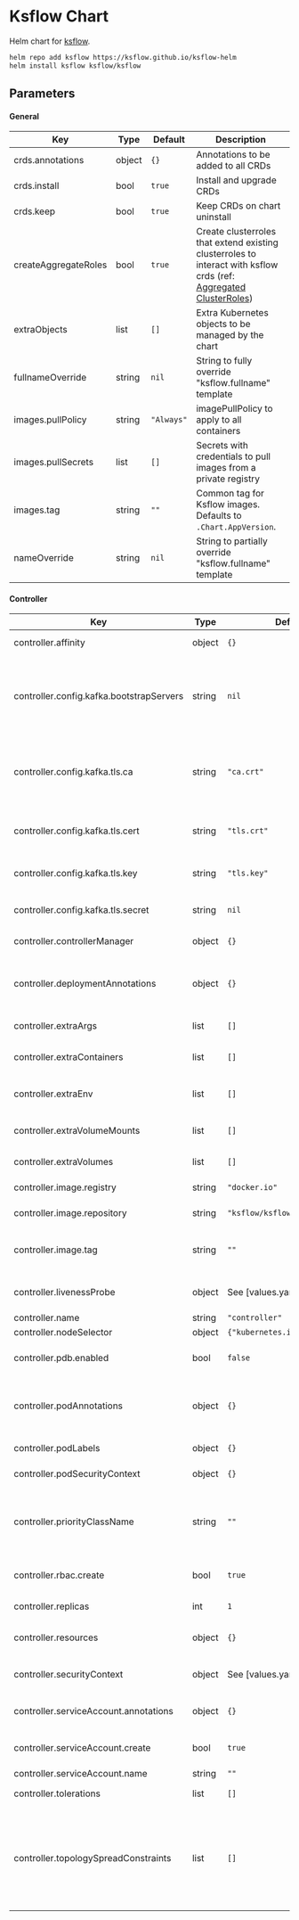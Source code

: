 # Ksflow Chart

Helm chart for [ksflow](https://github.com/ksflow/ksflow).

```bash
helm repo add ksflow https://ksflow.github.io/ksflow-helm
helm install ksflow ksflow/ksflow
```

## Parameters

#### General

| Key | Type | Default | Description |
|-----|------|---------|-------------|
| crds.annotations | object | `{}` | Annotations to be added to all CRDs |
| crds.install | bool | `true` | Install and upgrade CRDs |
| crds.keep | bool | `true` | Keep CRDs on chart uninstall |
| createAggregateRoles | bool | `true` | Create clusterroles that extend existing clusterroles to interact with ksflow crds (ref: [Aggregated ClusterRoles](https://kubernetes.io/docs/reference/access-authn-authz/rbac/#aggregated-clusterroles)) |
| extraObjects | list | `[]` | Extra Kubernetes objects to be managed by the chart |
| fullnameOverride | string | `nil` | String to fully override "ksflow.fullname" template |
| images.pullPolicy | string | `"Always"` | imagePullPolicy to apply to all containers |
| images.pullSecrets | list | `[]` | Secrets with credentials to pull images from a private registry |
| images.tag | string | `""` | Common tag for Ksflow images. Defaults to `.Chart.AppVersion`. |
| nameOverride | string | `nil` | String to partially override "ksflow.fullname" template |

#### Controller

| Key | Type | Default | Description |
|-----|------|---------|-------------|
| controller.affinity | object | `{}` | Assign custom [affinity] rules |
| controller.config.kafka.bootstrapServers | string | `nil` | REQUIRED. List of initial Kafka brokers to connect to Listeners on these ports must be support the "SSL" protocol (what Kafka calls mTLS) |
| controller.config.kafka.tls.ca | string | `"ca.crt"` | Where in secret to find the file containing certificate authority certificates to use in verifying a presented server certificate |
| controller.config.kafka.tls.cert | string | `"tls.crt"` | Where in secret to find the file holding the client-side TLS certificate to use |
| controller.config.kafka.tls.key | string | `"tls.key"` | Where in secret to find the file holding the client’s private key |
| controller.config.kafka.tls.secret | string | `nil` | REQUIRED. Secret name containing the tls certificates |
| controller.controllerManager | object | `{}` | [Controller Manager configuration](https://pkg.go.dev/sigs.k8s.io/controller-runtime/pkg/config/v1alpha1#ControllerManagerConfigurationSpec) |
| controller.deploymentAnnotations | object | `{}` | deploymentAnnotations is an optional map of annotations to be applied to the controller Deployment |
| controller.extraArgs | list | `[]` | Extra arguments to be added to the controller |
| controller.extraContainers | list | `[]` | Extra containers to be added to the controller deployment |
| controller.extraEnv | list | `[]` | Extra environment variables to provide to the controller container |
| controller.extraVolumeMounts | list | `[]` | Additional volume mounts to the controller main container |
| controller.extraVolumes | list | `[]` | Additional volumes to the controller pod |
| controller.image.registry | string | `"docker.io"` | Registry to use for the controller |
| controller.image.repository | string | `"ksflow/ksflow"` | Registry to use for the controller |
| controller.image.tag | string | `""` | Image tag for the ksflow controller. Defaults to `.Values.images.tag`. |
| controller.livenessProbe | object | See [values.yaml] | Configure liveness [probe] for the controller |
| controller.name | string | `"controller"` | Controller name string |
| controller.nodeSelector | object | `{"kubernetes.io/os":"linux"}` | [Node selector] |
| controller.pdb.enabled | bool | `false` | Configure [Pod Disruption Budget] for the controller pods |
| controller.podAnnotations | object | `{}` | podAnnotations is an optional map of annotations to be applied to the controller Pods |
| controller.podLabels | object | `{}` | Optional labels to add to the controller pods |
| controller.podSecurityContext | object | `{}` | SecurityContext to set on the controller pods |
| controller.priorityClassName | string | `""` | Leverage a PriorityClass to ensure your pods survive resource shortages (ref: [Pod Priority Preemption](https://kubernetes.io/docs/concepts/configuration/pod-priority-preemption/)) |
| controller.rbac.create | bool | `true` | Adds Role and RoleBinding for the controller. |
| controller.replicas | int | `1` | The number of controller pods to run |
| controller.resources | object | `{}` | Resource limits and requests for the controller |
| controller.securityContext | object | See [values.yaml] | the controller container's securityContext |
| controller.serviceAccount.annotations | object | `{}` | Annotations applied to created service account |
| controller.serviceAccount.create | bool | `true` | Create a service account for the controller |
| controller.serviceAccount.name | string | `""` | Service account name |
| controller.tolerations | list | `[]` | [Tolerations] for use with node taints |
| controller.topologySpreadConstraints | list | `[]` | Assign custom [Pod Topology Spread Constraints](https://kubernetes.io/docs/concepts/workloads/pods/pod-topology-spread-constraints/) rules to the controller. If labelSelector is left out, it will default to the labelSelector configuration of the deployment |
